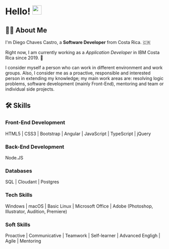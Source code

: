 <!--
**diego1409/diego1409** is a ✨ _special_ ✨ repository because its `README.md` (this file) appears on your GitHub profile.

Here are some ideas to get you started:

- 🔭 I’m currently working on ...
- 🌱 I’m currently learning ...
- 👯 I’m looking to collaborate on ...
- 🤔 I’m looking for help with ...
- 💬 Ask me about ...
- 📫 How to reach me: ...
- 😄 Pronouns: ...
- ⚡ Fun fact: ...
-->

# Hello! <img src="https://media.giphy.com/media/hvRJCLFzcasrR4ia7z/giphy.gif" width="29px">

## 👨‍💻 About Me

I'm Diego Chaves Castro, a **Software Developer** from Costa Rica. 🇨🇷

Right now, I am currently working as a *Application Developer* in IBM Costa Rica since 2019. 🏢

I consider myself a person who can work in different environment and work groups. Also, I consider me as a proactive, responsible and interested person in extending my knowledge; my main work areas are: resolving logic problems, software development (mainly Front-End), mentoring and team or individual side projects.

## 🛠 Skills

### Front-End Development

HTML5 | CSS3 | Bootstrap | Angular | JavaScript | TypeScript | jQuery

### Back-End Development

Node.JS

### Databases

SQL | Cloudant | Postgres

### Tech Skills

Windows | macOS | Basic Linux | Microsoft Office | Adobe (Photoshop, Illustrator, Audition, Premiere)

### Soft Skills

Proactive | Communicative | Teamwork | Self-learner | Advanced Engligh | Agile | Mentoring

